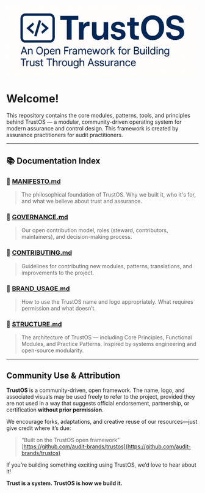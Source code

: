 ![TrustOS Logo](assets/TrustOS_white_back.png)

# Welcome!

This repository contains the core modules, patterns, tools, and principles behind TrustOS — a modular, community-driven operating system for modern assurance and control design. This framework is created by assurance practitioners for audit practitioners.

---

## 📚 Documentation Index

### 🔹 [MANIFESTO.md](MANIFESTO.md)
> The philosophical foundation of TrustOS. Why we built it, who it's for, and what we believe about trust and assurance.

### 🔹 [GOVERNANCE.md](GOVERNANCE.md)
> Our open contribution model, roles (steward, contributors, maintainers), and decision-making process.

### 🔹 [CONTRIBUTING.md](CONTRIBUTING.md)
> Guidelines for contributing new modules, patterns, translations, and improvements to the project.

### 🔹 [BRAND_USAGE.md](BRAND_USAGE.md)
> How to use the TrustOS name and logo appropriately. What requires permission and what doesn’t.

### 🔹 [STRUCTURE.md](STRUCTURE.md)
> The architecture of TrustOS — including Core Principles, Functional Modules, and Practice Patterns. Inspired by systems engineering and open-source modularity.

---

## Community Use & Attribution

**TrustOS** is a community-driven, open framework. The name, logo, and associated visuals may be used freely to refer to the project, provided they are not used in a way that suggests official endorsement, partnership, or certification **without prior permission**.

We encourage forks, adaptations, and creative reuse of our resources—just give credit where it’s due:

> “Built on the TrustOS open framework”  
> [https://github.com/audit-brands/trustos](https://github.com/audit-brands/trustos)

If you’re building something exciting using TrustOS, we’d love to hear about it!

**Trust is a system. TrustOS is how we build it.**
